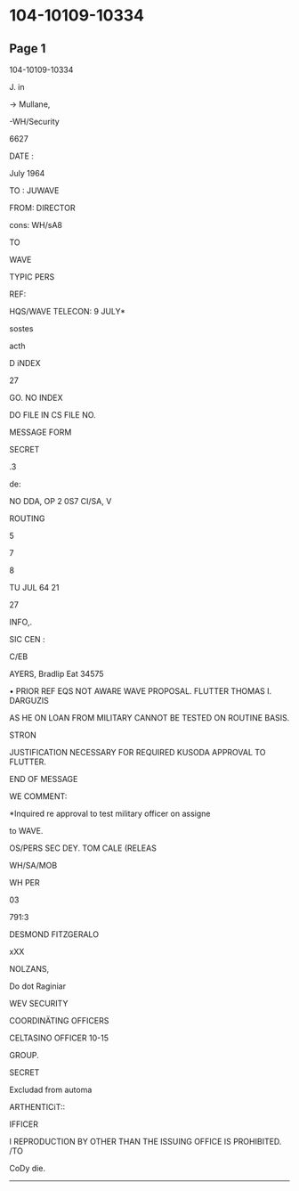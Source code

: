 # 104-10109-10334

## Page 1

104-10109-10334

J. in

→ Mullane,

-WH/Security

6627

DATE :

July 1964

TO : JUWAVE

FROM: DIRECTOR

cons: WH/sA8

TO

WAVE

TYPIC PERS

REF:

HQS/WAVE TELECON: 9 JULY*

sostes

acth

D iNDEX

27

GO. NO INDEX

DO FILE IN CS FILE NO.

MESSAGE FORM

SECRET

.3

de:

NO DDA, OP 2 0S7 CI/SA, V

ROUTING

5

7

8

TU JUL 64 21

27

INFO,.

SIC CEN :

C/EB

AYERS, Bradlip Eat 34575

• PRIOR REF EQS NOT AWARE WAVE PROPOSAL. FLUTTER THOMAS I. DARGUZIS

AS HE ON LOAN FROM MILITARY CANNOT BE TESTED ON ROUTINE BASIS.

STRON

JUSTIFICATION NECESSARY FOR REQUIRED KUSODA APPROVAL TO FLUTTER.

END OF MESSAGE

WE COMMENT:

*Inquired re approval to test military officer on assigne

to WAVE.

OS/PERS SEC DEY. TOM CALE (RELEAS

WH/SA/MOB

WH PER

03

791:3

DESMOND FITZGERALO

xXX

NOLZANS,

Do dot Raginiar

WEV SECURITY

COORDINÄTING OFFICERS

CELTASINO OFFICER 10-15

GROUP.

SECRET

Excludad from automa

ARTHENTICiT::

IFFICER

I REPRODUCTION BY OTHER THAN THE ISSUING OFFICE IS PROHIBITED. /TO

CoDy die.

---

